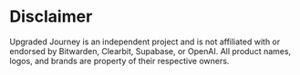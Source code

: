 # Disclaimer

Upgraded Journey is an independent project and is not affiliated with or endorsed by Bitwarden, Clearbit, Supabase, or OpenAI. All product names, logos, and brands are property of their respective owners.
